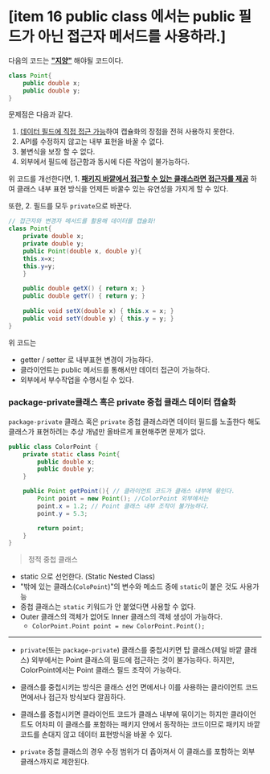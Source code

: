 # [item 16 public class 에서는 public 필드가 아닌 접근자 메서드를 사용하라.]

다음의 코드는 <u>**"지양"**</u> 해야될 코드이다.

```java
class Point{ 
    public double x;
    public double y;
}
```
문제점은 다음과 같다.

1. <u>데이터 필드에 직접 접근 가능</u>하여 캡슐화의 장점을 전혀 사용하지 못한다.
2. API를 수정하지 않고는 내부 표현을 바꿀 수 없다.
3. 불변식을 보장 할 수 없다.
4. 외부에서 필드에 접근함과 동시에 다른 작업이 불가능하다.

위 코드를 개선한다면, 1. <u>**패키지 바깥에서 접근할 수 있는 클래스라면 접근자를 제공**</u> 하여 클래스 내부 표현 방식을 언제든 바꿀수 있는 유연성을 가지게 할 수 있다.

또한, 2. 필드를 모두 `private`으로 바꾼다.

```java
// 접근자와 변경자 메서드를 활용해 데이터를 캡슐화!
class Point{
	private double x;
    private double y;
    public Point(double x, double y){
    this.x=x;
    this.y=y;
    }
    
    public double getX() { return x; }
    public double getY() { return y; }
    
    public void setX(double x) { this.x = x; }
    public void setY(double y) { this.y = y; }
}
```

위 코드는
- getter / setter 로 내부표현 변경이 가능하다.
- 클라이언트는 public 메서드를 통해서만 데이터 접근이 가능하다.
- 외부에서 부수작업을 수행시킬 수 있다.

### package-private클래스 혹은 private 중첩 클래스 데이터 캡슐화

`package-private` 클래스 혹은 `private` 중첩 클래스라면 데이터 필드를 노출한다 해도 클래스가 표현하려는 추상 개념만 올바르게 표현해주면 문제가 없다.

```java
public class ColorPoint {
    private static class Point{
        public double x;
        public double y;
    }

    public Point getPoint(){ // 클라이언트 코드가 클래스 내부에 묶인다.
        Point point = new Point(); //ColorPoint 외부에서는 
        point.x = 1.2; // Point 클래스 내부 조작이 불가능하다.
        point.y = 5.3; 

        return point; 
    }
}
```
> 정적 중첩 클래스 

- static 으로 선언한다. (Static Nested Class)
- "밖에 있는 클래스(`ColoPoint`)"의 변수와 메소드 중에 `static`이 붙은 것도 사용가능
- 중첩 클래스는 `static` 키워드가 안 붙었다면 사용할 수 없다. 
- Outer 클래스의 객체가 없어도 Inner 클래스의 객체 생성이 가능하다. 
  - `ColorPoint.Point point = new ColorPoint.Point();`
  
---

- `private`(또는 `package-private`) 클래스를 중첩시키면 탑 클래스(제일 바깥 클래스) 외부에서는 Point 클래스의 필드에 접근하는 것이 불가능하다. 하지만, ColorPoint에서는 Point 클래스 필드 조작이 가능하다.

- 클래스를 중첩시키는 방식은 클래스 선언 면에서나 이를 사용하는 클라이언트 코드면에서나 접근자 방식보다 깔끔하다.

- 클래스를 중첩시키면 클라이언트 코드가 클래스 내부에 묶이기는 하지만 클라이언트도 어차피 이 클래스를 포함하는 패키지 안에서 동작하는 코드이므로 패키지 바깥 코드를 손대지 않고 데이터 표현방식을 바꿀 수 있다.

- `private` 중첩 클래스의 경우 수정 범위가 더 좁아져서 이 클래스를 포함하는 외부 클래스까지로 제한된다.